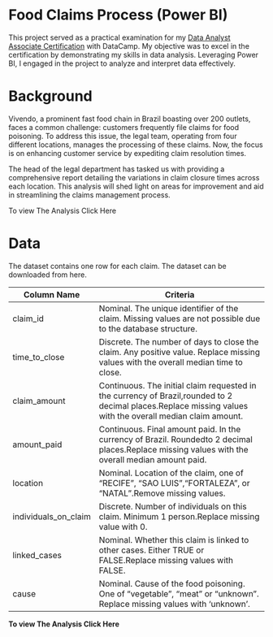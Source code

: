 # Food Claims Process (Power BI)
This project served as a practical examination for my [Data Analyst Associate Certification](https://www.datacamp.com/certificate/DAA0011458595795) with DataCamp. My objective was to excel in the certification by demonstrating my skills in data analysis. Leveraging Power BI, I engaged in the project to analyze and interpret data effectively.

# Background 
Vivendo, a prominent fast food chain in Brazil boasting over 200 outlets, faces a common challenge: customers frequently file claims for food poisoning. To address this issue, the legal team, operating from four different locations, manages the processing of these claims. Now, the focus is on enhancing customer service by expediting claim resolution times.

The head of the legal department has tasked us with providing a comprehensive report detailing the variations in claim closure times across each location. This analysis will shed light on areas for improvement and aid in streamlining the claims management process.

To view The Analysis Click Here 

# Data
The dataset contains one row for each claim.
The dataset can be downloaded from here.

| Column Name |  Criteria |
|-------------| ----------|
| claim_id | Nominal. The unique identifier of the claim. Missing values are not possible due to the database structure.|
|time_to_close| Discrete. The number of days to close the claim. Any positive value. Replace missing values with the overall median time to close.|
| claim_amount |Continuous. The initial claim requested in the currency of Brazil,rounded to 2 decimal places.Replace missing values with the overall median claim amount.|
| amount_paid |Continuous. Final amount paid. In the currency of Brazil. Roundedto 2 decimal places.Replace missing values with the overall median amount paid.|
| location | Nominal. Location of the claim, one of “RECIFE”, “SAO LUIS”,“FORTALEZA”, or “NATAL”.Remove missing values.|
|individuals_on_claim|Discrete. Number of individuals on this claim. Minimum 1 person.Replace missing value with 0.|
|linked_cases|Nominal. Whether this claim is linked to other cases. Either TRUE or FALSE.Replace missing values with FALSE.|
|cause|Nominal. Cause of the food poisoning. One of “vegetable”, “meat” or “unknown”. Replace missing values with ‘unknown’.|

**To view The Analysis Click Here**
